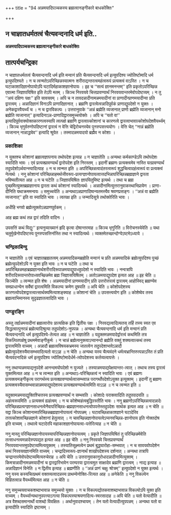 +++
title = "94 अन्नमयादिपञ्चकस्य ब्रह्मत्वानङ्गीकारे बाधकोक्तिः"

+++


## न चाज्ञातधर्मतत्वं चैत्यवन्दनादि धर्म इति..

**अन्नमयादिपञ्चकस्य ब्रह्मत्वानङ्गीकारे बाधकोक्तिः**

## **तात्पर्यचन्द्रिका**

न चाज्ञातधर्मतत्वं चैत्यवन्दनादि धर्म इति मन्वानं प्रति चैत्यवन्दनादि धर्म इत्युपदिश्य ज्योतिष्टोमादि धर्म इत्युपदिश्यते । न च त्वन्मतेऽपरिच्छिन्नस्यात्मनः शरीराद्यन्तरत्वमहंत्वरूपं प्रत्यक्त्वं वाऽस्ति । न च घटाकाशादिज्ञानोपायोऽपि घटादिर्महाकाशज्ञानोपायः । इह च ‘‘सत्यं ज्ञानमनन्तम्’’ इति प्रकृतोऽपरिच्छिन्न एवात्मा जिज्ञापयिषित इति तेऽपि मतम् । किञ्च निरवयवे चित्तप्रावण्यार्थं निरवयवान्तरमेवोपदेष्टव्यम् । न तु ‘‘अयं दक्षिणः पक्षः’’ इति सावयवम् । अपि च न तावदन्नादीनामन्नमयादीनां वा प्राणादीन्प्राणमयादीन्वा प्रति द्वारत्वम् । अन्नादिज्ञानं विनाऽपि प्राणादिज्ञानात् । ब्रह्मणि द्वारत्वेत्वन्नादिपूर्वकं प्राणाद्युपदेशो न युक्तः । अनेकद्वारवैयर्थ्यं च । न च द्वारविकल्पः । उत्तरानुवाके ‘‘अन्नं ब्रह्मेति व्यजानात् प्राणो ब्रह्मेति व्यजानान् मनो ब्रह्मेति व्यजानात्’’ इत्यादिनाऽन्न-प्राणादिद्वारसमुच्चयोक्तेः । अपि च ‘‘यतो वा’’ इत्यादिपूर्ववाक्योक्तकारणत्वस्यापि त्वत्पक्षे ब्रह्मणि द्वारत्वात्कोशानां च कारणत्वे द्वारत्वाभावात्कोशोपदेशवैयर्थ्यम् । किञ्च भृगुर्वरुणोपदिष्टानां द्वारत्वं न वेत्ति चेद्विरोचनस्येव पुनरुपसत्त्ययोगः । वेत्ति चेत् ‘‘नान्नं ब्रह्मेति व्यजानान् नान्नाद्ध्येव’’ इत्यादि श्रूयेत । तस्मादन्नमयादयो ब्रह्मैव न कोशाः ।

### **प्रकाशिका**

न युक्तश्च कोशानां ब्रह्मत्वज्ञापनाय तथोपदेश इत्याह ॥ न चाज्ञातेति ॥ अन्यथा कर्मकाण्डेऽपि तथोपदेशः स्यादिति भावः । एवं प्रत्यक्प्रावण्यार्थं द्वारोपदेश इति निरस्तम् । इदानीं ब्रह्मणः प्रत्यक्त्वमेव नास्ति यत्प्रावण्यार्थं तदुपदेशोऽर्थवान्स्यादित्याह ॥ न च त्वन्मत इति ॥ अपरिच्छिन्नत्वादंतरत्वरूपं शुद्धचित्वादहंत्वरूपं वा प्रत्यक्त्वं नेत्यर्थः । ननु कोशानां परिच्छिन्नाहमर्थजीवरूप-प्रत्यग्ज्ञानोपायत्वात्तदभिन्नापरिच्छिन्नब्रह्मज्ञाने द्वारता भविष्यतीत्यत आह ॥ न च घटेति ॥ जिज्ञापयिषितः ज्ञापयितुमिष्ट इत्यर्थः । तथा च ब्रह्म पुच्छमित्युक्तब्रह्मज्ञानाय द्वारता कथं कोशानां स्यादित्यर्थः । अन्नादीनामित्युत्तरानुवाकस्थाभिप्रायेण । प्राणा-दीनिति यथाक्रममन्वयः ॥ समुच्चयेति ॥ अन्यथाऽन्नप्राणादिष्वन्यतमस्यैव श्रवणप्रसङ्गः । ‘‘अन्नं वा ब्रह्मेति व्यजानात्’’ इति वा स्यादिति भावः । त्वत्पक्ष इति ॥ जन्मादिसूत्रे तथोक्तेरिति भावः ।

अधीहि भगवो ब्रह्मेत्युक्तोऽन्नप्राणपूर्वकम् ।

आह ब्रह्म कथं तन्न द्वारं तदिति वादिनः ।

उपसत्तिं कथं विद्युः’’ इत्यनुव्याख्यानं हृदि कृत्वा दोषान्तरमाह ॥ किञ्च भृगुरिति ॥ विरोचनस्येवेति ॥ यथा चतुर्मुखेनोपदिष्टस्य पुनरुपसत्तिर्नास्ति तथा न स्यादित्यर्थः । व्यक्तमेतच्छान्दोग्येऽष्टमेऽध्याये ।

### **चन्द्रिकाबिन्दु**

न चाज्ञातेति ॥ एवं चाज्ञातब्रह्मतत्वम् अन्नमयादिकमब्रह्मेति मन्वानं च प्रति अन्नमयादिकं ब्रह्मेत्युपदिश्य पुच्छं ब्रह्मेत्युपदेशोऽपि न युक्त इति भावः ॥ न च घटेति ॥ तथा च अपरिच्छिन्नमहाब्रह्मज्ञानार्थशरीरादिरूपान्नमयाद्युपाध्युपदेशो न स्यादिति भावः । नन्वत्रापि शरीरादिरूपान्तरोपाध्यवच्छिन्नमेव ब्रह्म जिज्ञासयिषितम् । अतोऽन्नमयाद्युपदेश इत्यत आह ॥ इह चेति ॥ किञ्चेति ॥ त्वन्मत इति शेषः । अन्नमयादीनां प्राणमयादीन् प्रति उत्तरोत्तरत्वं द्वारत्वम् आहोस्विद् ब्रह्मण्येव समप्राधान्येन सर्वेषां द्वारत्वमिति विकल्प्य क्रमेण दूषयति ॥ अपि चेति ॥ कोशोपदेशस्य कारणत्वोपदेशद्वारत्वात्सार्थक्यमित्याशङ्क्याह ॥ कोशानां चेति ॥ उपसत्त्ययोग इति ॥ कोशेष्वेव तस्य ब्रह्मत्वाभिमानस्य सुदृढज्ञातत्वादिति भावः ।

### **पाण्डुरङ्गि**

अस्तु तर्ह्यन्नमयादीनां ब्रह्मत्वारोपः प्रात्यक्षिक इति द्वितीयः पक्षः । निरवद्यत्वादित्यतस् तर्हि तस्य स्वत एव सिद्धत्वात्पुनरन्नं ब्रह्मेत्यादिश्रुत्या तदुपदेशोऽ-नुपपन्नः । अन्यथा चैत्यवन्दनादि धर्म इति मन्वानं प्रति चैत्यवन्दनादि धर्म इत्युपदिश्ये-तेत्यत आह ॥ न चाज्ञातेति ॥ यदुक्तमन्नमयादेर्द्वारत्वं कथमिति तत्र विकल्पितपक्षेषु प्रथममेवाङ्गीकुर्मः । न चान्नं ब्रह्मेत्यनुक्त्वाऽप्यानन्दो ब्रह्मेति वक्तुं शक्यत्वात्कथं तस्य द्वारत्वमिति वाच्यम् । अन्नादौ ब्रह्मत्वविषयकभ्रमस्य जातत्वेन तदुपदेशाभावेऽन्नादौ ब्रह्मेत्युपदेशस्यैवासम्भवादित्यतो वाऽऽह ॥ न चेति ॥ अन्यथा यस्य चैत्यवंदने धर्मत्वभ्रान्तिरुत्पन्नाऽस्ति तं प्रति चैत्यवंदनादिकं धर्म इत्युपदिश्य ज्योतिष्टोमादेर्धर्म-त्वोपदेशस्य कर्तव्यत्वापत्तेः ।

ननु तथाप्यन्नमयाद्यनुपदेशे आनन्दमयोपदेशो न युज्यते । तस्यान्नमयाद्यपेक्षयान्तर-त्वात् । तथाच तस्य द्वारत्वं युक्तमित्यत आह ॥ न च त्वन्मत इति ॥ अन्यथाऽ-परिच्छिन्नत्वं न स्यादिति भावः । एवं ब्रह्मणः प्रत्यक्त्वमङ्गीकृत्य परागर्थस्य प्रत्यक्प्रावण्यार्थत्वासम्भवान्न परागर्थोपदेशोऽयुक्त इत्युक्तम् । इदानीं तु ब्रह्मणः प्रत्यक्त्वस्यैवासम्भवान्नान्नमयाद्युपदेशस्य प्रत्यक्प्रावण्यार्थत्वमिति वाऽऽह ॥ न च त्वन्मत इति ॥

यदुक्तमन्नमयाद्युक्तिश्चित्तस्य प्रत्यक्प्रावण्यार्थं न सम्भवति । कोशादेः पराक्त्वादिति तदुपपादयति ॥ अहंत्वरूपमिति ॥ प्रत्यक्त्वं ह्यहंत्वम् । न च कोशेष्वहंत्वबुद्धिरस्तीति भावः । ननु ब्रह्मणोऽपरिच्छिन्नत्वादन्नादेः परिच्छिन्नप्रत्यग्ज्ञानसाधनत्वेनैवापरिच्छिन्न-ब्रह्मज्ञानसाधनत्वोपपत्तेस्तदुपदेशः सार्थक इत्यत आह ॥ न चेति ॥ यद्वा किञ्च कोशानामपरिच्छिन्नब्रह्मज्ञानोपायत्वं नोपपन्नम् । घटावच्छिन्नाकाशज्ञाने घटादेरिव तत्तत्कोशावच्छिन्नज्ञाने कोशानां हेतुत्वात् । न चावच्छिन्नज्ञानोपायत्वेऽप्यनवच्छिन्न-ज्ञानोपाय इति नोक्तदोष इति वाच्यम् । तथात्वे घटादेरपि महाकाशज्ञानोपायत्वा-पत्तेरित्याह ॥ न चेति ॥

ननु मास्तु परिच्छिन्नज्ञानोपायस्यापरिच्छिन्नज्ञानोपायत्वम् । प्रकृते जिज्ञापयिषितं तु परिच्छिन्नमेवेति तत्साधनत्वमन्नादेरुपपद्यत इत्यत आह ॥ इह चेति ॥ ननु निरवयवे चित्तप्रावण्यार्थं निरवयवान्तरमुपदेष्टव्यमित्ययुक्तम् । तस्यातिसूक्ष्मत्वेन प्रथमं बुद्ध्यारोहा-सम्भवात् । न च सावयवोपदेशेन कथं निरवयवज्ञानमिति वाच्यम् । चन्द्रादिस्वरूप-ज्ञानार्थं शाखोपदेशस्य दर्शनात् । अन्यथा तत्रापि चन्द्रान्तरमेवोपदेष्टव्यमित्यरुचेराह ॥ अपि चेति ॥ उत्तरानुवाकानुरोधादन्नादीनामित्युक्तम् । किमत्रान्नादीनामन्नमयादीनां च द्वारद्वारिभावेन परम्परया द्वारत्वमुत साक्षादेव ब्रह्मणि द्वारत्वम् । नाद्य इत्याह ॥ अन्नादिज्ञानं विनेति ॥ न द्वितीय इत्याह ॥ ब्रह्मणीति ॥ ‘‘अन्नं प्राणं चक्षुः श्रोत्रम्’’ इत्युपदेशो न युक्त इत्यर्थः । ननु यस्य कस्यचित्प्रथमं वक्तव्यत्वादन्नस्य प्राथम्येनोक्ति-रित्यत आह ॥ अनेकेति ॥ ननु विकल्पेन विहितत्वान्न वैयर्थ्यमित्यत आह ॥ न चेति ॥

ननु समुच्चयवाचकशब्दाभावान्न समुच्चयो युक्तः । न च विकल्पद्योतकवाशब्दाभावान्न विकल्पोऽपि युक्त इति वाच्यम् । वैयर्थ्यान्यथानुपपत्त्याऽगत्या विकल्पस्याश्रयणादित्य-स्वरसादाह ॥ अपि चेति ॥ यतो वेत्यादीति ॥ अत्र वैशब्दसमानार्थो वाशब्दो विवक्षितः । अर्थानुवादश्चायम् । तेन यतो वेत्यादीत्युपपन्नम् । अन्यथा यतो वा इत्यादीति स्यादिति द्रष्टव्यम् ।

